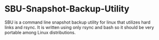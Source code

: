 # SBU-Snapshot-Backup-Utility
SBU is a command line snapshot backup utility for linux that utilizes hard links and rsync. It is written using only rsync and bash so it should be very portable among Linux distributions.
